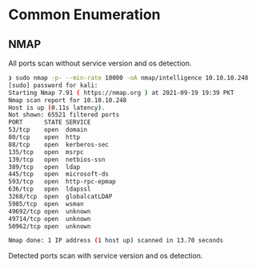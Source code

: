 # Common Enumeration
##  NMAP
All ports scan without service version and os detection.
```bash
❯ sudo nmap -p- --min-rate 10000 -oA nmap/intelligence 10.10.10.248
[sudo] password for kali:
Starting Nmap 7.91 ( https://nmap.org ) at 2021-09-19 19:39 PKT
Nmap scan report for 10.10.10.248
Host is up (0.11s latency).
Not shown: 65521 filtered ports
PORT      STATE SERVICE
53/tcp    open  domain
80/tcp    open  http
88/tcp    open  kerberos-sec
135/tcp   open  msrpc
139/tcp   open  netbios-ssn
389/tcp   open  ldap
445/tcp   open  microsoft-ds
593/tcp   open  http-rpc-epmap
636/tcp   open  ldapssl
3268/tcp  open  globalcatLDAP
5985/tcp  open  wsman
49692/tcp open  unknown
49714/tcp open  unknown
50962/tcp open  unknown

Nmap done: 1 IP address (1 host up) scanned in 13.70 seconds
```
Detected ports scan with service version and os detection.
```bash

```